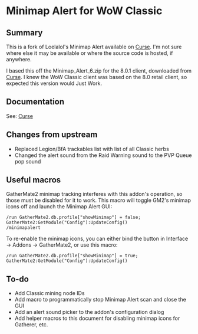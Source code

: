 # Minimap Alert for WoW Classic

## Summary

This is a fork of Loelalol's Minimap Alert available on
[Curse](https://www.curseforge.com/wow/addons/minimap-alert).  I'm not
sure where else it may be available or where the source code is
hosted, if anywhere.

I based this off the Minimap_Alert_6.zip for the 8.0.1 client,
downloaded from
[Curse](https://www.curseforge.com/wow/addons/minimap-alert).  I knew
the WoW Classic client was based on the 8.0 retail client, so expected
this version would Just Work.

## Documentation

See: [Curse](https://www.curseforge.com/wow/addons/minimap-alert)

## Changes from upstream

* Replaced Legion/BfA trackables list with list of all Classic herbs
* Changed the alert sound from the Raid Warning sound to the PVP Queue pop sound

## Useful macros

GatherMate2 minimap tracking interferes with this addon's operation,
so those must be disabled for it to work.  This macro will toggle
GM2's minimap icons off and launch the Minimap Alert GUI:

    /run GatherMate2.db.profile["showMinimap"] = false; GatherMate2:GetModule("Config"):UpdateConfig()
    /minimapalert

To re-enable the minimap icons, you can either bind the button in
Interface -> Addons -> GatherMate2, or use this macro:

    /run GatherMate2.db.profile["showMinimap"] = true; GatherMate2:GetModule("Config"):UpdateConfig()

## To-do

* Add Classic mining node IDs
* Add macro to programmatically stop Minimap Alert scan and close the GUI
* Add an alert sound picker to the addon's configuration dialog
* Add helper macros to this document for disabling minimap icons for Gatherer, etc.

